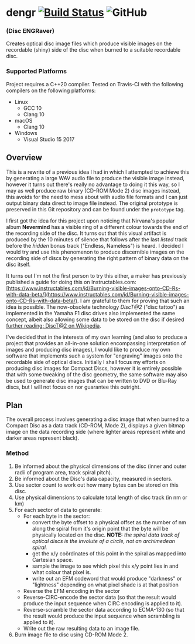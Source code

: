 # dengr [![Build Status](https://travis-ci.com/saxbophone/dengr.svg?branch=master)](https://travis-ci.com/saxbophone/dengr) ![GitHub](https://img.shields.io/github/license/saxbophone/dengr)

### (Disc ENGRaver)

Creates optical disc image files which produce visible images on the recordable (shiny) side of the disc when burned to a suitable recordable disc.

### Supported Platforms

Project requires a C++20 compiler. Tested on Travis-CI with the following compilers on the following platforms:

- Linux
    - GCC 10
    - Clang 10
- macOS
    - Clang 10
- Windows
    - Visual Studio 15 2017

## Overview

This is a rewrite of a previous idea I had in which I attempted to achieve this by generating a large WAV audio file to produce the visible image instead, however it turns out there's really no advantage to doing it this way, so I may as well produce raw binary (CD-ROM Mode 2) disc images instead, this avoids for the need to mess about with audio file formats and I can just output binary data direct to image file instead. The original prototype is preserved in this Git repository and can be found under the `prototype` tag.

I first got the idea for this project upon noticing that Nirvana's popular album **Nevermind** has a visible ring of a different colour towards the end of the recording side of the disc. It turns out that this visual artifact is produced by the 10 minutes of silence that follows after the last _listed_ track before the _hidden_ bonus track ("Endless, Nameless") is heard. I decided I would try and use this phenomenon to produce discernible images on the recording side of discs by generating the right pattern of binary data on the disc itself.

It turns out I'm not the first person to try this either, a maker has previously published a guide for doing this on Instructables.com: [https://www.instructables.com/id/Burning-visible-images-onto-CD-Rs-with-data-beta/](https://www.instructables.com/id/Burning-visible-images-onto-CD-Rs-with-data-beta/). I am grateful to them for proving that such an idea is possible. The now-obsolete technology _DiscT@2_ ("disc tattoo") as implemented in the Yamaha F1 disc drives also implemented the same concept, albeit also allowing some data to be stored on the disc if desired [further reading: DiscT@2 on Wikipedia](https://en.wikipedia.org/wiki/DiscT@2).

I've decided that in the interests of my own learning (and also to produce a project that provides an all-in-one solution encompassing interpretation of images and producing disc images), I would like to produce my own software that implements such a system for "engraving" images onto the recordable side of optical discs. Initially I shall focus my efforts on producing disc images for Compact Discs, however it is entirely possible that with some tweaking of the disc geometry, the same software may also be used to generate disc images that can be written to DVD or Blu-Ray discs, but I will not focus on nor guarantee this outright.

## Plan

The overall process involves generating a disc image that when burned to a Compact Disc as a data track (CD-ROM, Mode 2), displays a given bitmap image on the data recording side (where lighter areas represent white and darker areas represent black).

### Method

1. Be informed about the physical dimensions of the disc (inner and outer radii of program area, track spiral pitch).
2. Be informed about the Disc's data capacity, measured in sectors.
3. Use sector count to work out how many bytes can be stored on this disc.
4. Use physical dimensions to calculate total length of disc track (in nm or km)
5. For each sector of data to generate:
    - For each byte in the sector:
        - convert the byte offset to a physical offset as the number of nm along the spiral from it's origin point that the byte will be physically located on the disc. **NOTE:** _the spiral data track of optical discs is the involute of a circle, not an archimedean spiral._
        - get the x/y coördinates of this point in the spiral as mapped into Cartesian space.
        - sample the image to see which pixel this x/y point lies in and what colour that pixel is.
        - write out an EFM codeword that would produce "darkness" or "lightness" depending on what pixel shade is at that position
    - Reverse the EFM encoding in the sector
    - Reverse-CIRC-encode the sector data (so that the result would produce the input sequence when CIRC encoding is applied to it).
    - Reverse-scramble the sector data according to ECMA-130 (so that the result would produce the input sequence when scrambling is applied to it).
    - Write out the raw resulting data to an image file.
6. Burn image file to disc using CD-ROM Mode 2.
